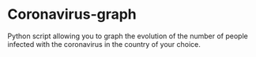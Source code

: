 # Coronavirus-graph
Python script allowing you to graph the evolution of the number of people infected with the coronavirus in the country of your choice.
